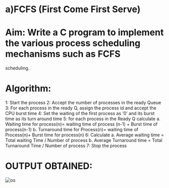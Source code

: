 # a)FCFS (First Come First Serve)
# Aim: Write a C program to implement the various process scheduling mechanisms such as FCFS
scheduling.
# Algorithm:
1: Start the process
2: Accept the number of processes in the ready Queue
3: For each process in the ready Q, assign the process id and accept the CPU burst time
4: Set the waiting of the first process as ‘0’ and its burst time as its turn around time
5: for each process in the Ready Q calculate
a. Waiting time for process(n)= waiting time of process (n-1) + Burst time of process(n-1)
b. Turnaround time for Process(n)= waiting time of Process(n)+ Burst time for process(n)
6: Calculate
a. Average waiting time = Total waiting Time / Number of process
b. Average Turnaround time = Total Turnaround Time / Number of process
7: Stop the process


# OUTPUT OBTAINED:
![os](https://user-images.githubusercontent.com/69143780/121365836-9d65d880-c956-11eb-957a-2abe3c72cc3f.png)

